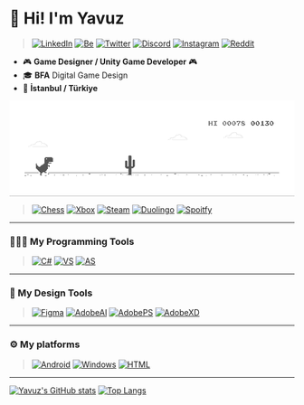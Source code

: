 # 👋 Hi! I'm Yavuz

> [![LinkedIn](https://ziadoua.github.io/m3-Markdown-Badges/badges/LinkedIn/linkedin3.svg)](https://tr.linkedin.com/in/yavuzsy)
> [![Be](https://ziadoua.github.io/m3-Markdown-Badges/badges/Behance/behance3.svg)](https://www.behance.net/yavuzsy/)
> [![Twitter](https://ziadoua.github.io/m3-Markdown-Badges/badges/Twitter/twitter3.svg)](https://x.com/yavuzsy_)
> [![Discord](https://ziadoua.github.io/m3-Markdown-Badges/badges/Discord/discord3.svg)]()
> [![Instagram](https://ziadoua.github.io/m3-Markdown-Badges/badges/Instagram/instagram3.svg)](https://www.instagram.com/yavuzsy_)
> [![Reddit](https://ziadoua.github.io/m3-Markdown-Badges/badges/Reddit/reddit3.svg)](https://www.reddit.com/user/_yavuzsy)

- 🎮 <b>Game Designer / Unity Game Developer</b> 🎮
- 🎓 <b>BFA</b> Digital Game Design
- 📍 <b>İstanbul / Türkiye</b>

<img data-target="animated-image.replacedImage" alt="dino.gif" class="AnimatedImagePlayer-animatedImage" src="https://raw.githubusercontent.com/botcuangarali/botcuangarali/master/dino.gif" style="display: block; opacity: 1;">
  
> [![Chess](https://ziadoua.github.io/m3-Markdown-Badges/badges/ChessDOTcom/chessdotcom3.svg)](https://link.chess.com/friend/juBfzH)
> [![Xbox](https://ziadoua.github.io/m3-Markdown-Badges/badges/Xbox/xbox3.svg)]()
> [![Steam](https://ziadoua.github.io/m3-Markdown-Badges/badges/Steam/steam3.svg)]()
> [![Duolingo](https://ziadoua.github.io/m3-Markdown-Badges/badges/Duolingo/duolingo3.svg)]()
> [![Spoitfy](https://ziadoua.github.io/m3-Markdown-Badges/badges/Spotify/spotify3.svg)]()

--- 

### 👨🏻‍💻 My Programming Tools
> [![C#](https://ziadoua.github.io/m3-Markdown-Badges/badges/CSharp/csharp2.svg)]()
> [![VS](https://ziadoua.github.io/m3-Markdown-Badges/badges/VisualStudio/visualstudio3.svg)]()
> [![AS](https://ziadoua.github.io/m3-Markdown-Badges/badges/AndroidStudio/androidstudio3.svg)]()

---

### 🎨 My Design Tools
> [![Figma](https://ziadoua.github.io/m3-Markdown-Badges/badges/Figma/figma3.svg)]()
> [![AdobeAI](https://ziadoua.github.io/m3-Markdown-Badges/badges/Illustrator/illustrator3.svg)]()
> [![AdobePS](https://ziadoua.github.io/m3-Markdown-Badges/badges/Photoshop/photoshop3.svg)]()
> [![AdobeXD](https://ziadoua.github.io/m3-Markdown-Badges/badges/XD/xd3.svg)]()

---

### ⚙️ My platforms
> [![Android](https://ziadoua.github.io/m3-Markdown-Badges/badges/Android/android3.svg)]()
> [![Windows](https://ziadoua.github.io/m3-Markdown-Badges/badges/Windows/windows3.svg)]()
> [![HTML](https://ziadoua.github.io/m3-Markdown-Badges/badges/HTML/html3.svg)]()

---

[![Yavuz's GitHub stats](https://github-readme-stats.vercel.app/api?username=yavuzsy&show_icons=true&theme=transparent&rank_icon=github&hide_border=true)]()   [![Top Langs](https://github-readme-stats.vercel.app/api/top-langs/?username=yavuzsy&layout=compact&theme=transparent&langs_count=8&hide_border=true)]()
